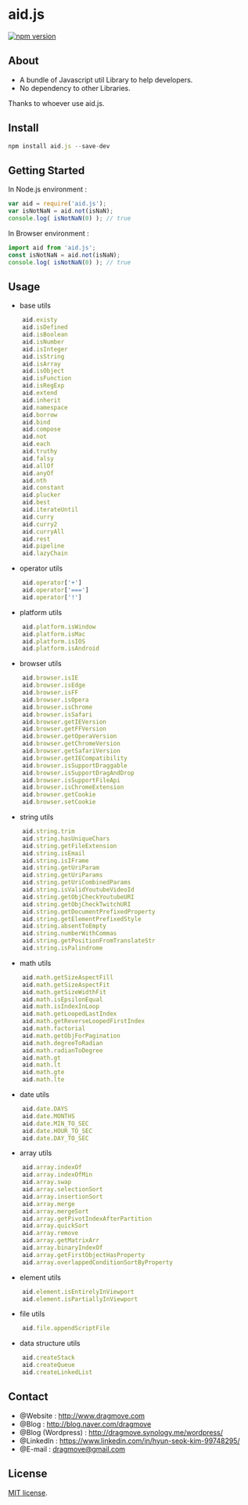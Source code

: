 # aid.js
[![npm version](https://badge.fury.io/js/aid.js.svg)](https://www.npmjs.com/package/aid.js)


## About
* A bundle of Javascript util Library to help developers.
* No dependency to other Libraries.

Thanks to whoever use aid.js.


## Install
```javascript
npm install aid.js --save-dev
```


## Getting Started
In Node.js environment :
```javascript
var aid = require('aid.js');
var isNotNaN = aid.not(isNaN);
console.log( isNotNaN(0) ); // true
```

In Browser environment :
```javascript
import aid from 'aid.js';
const isNotNaN = aid.not(isNaN);
console.log( isNotNaN(0) ); // true
```


## Usage
* base utils
```javascript
    aid.existy
    aid.isDefined
    aid.isBoolean
    aid.isNumber
    aid.isInteger
    aid.isString
    aid.isArray
    aid.isObject
    aid.isFunction
    aid.isRegExp
    aid.extend
    aid.inherit
    aid.namespace
    aid.borrow
    aid.bind
    aid.compose
    aid.not
    aid.each
    aid.truthy
    aid.falsy
    aid.allOf
    aid.anyOf
    aid.nth
    aid.constant
    aid.plucker
    aid.best
    aid.iterateUntil
    aid.curry
    aid.curry2
    aid.curryAll
    aid.rest
    aid.pipeline
    aid.lazyChain
```

* operator utils
```javascript
    aid.operator['+']
    aid.operator['===']
    aid.operator['!']
```

* platform utils
```javascript
    aid.platform.isWindow
    aid.platform.isMac
    aid.platform.isIOS
    aid.platform.isAndroid
```

* browser utils 
```javascript
    aid.browser.isIE
    aid.browser.isEdge
    aid.browser.isFF
    aid.browser.isOpera
    aid.browser.isChrome
    aid.browser.isSafari
    aid.browser.getIEVersion
    aid.browser.getFFVersion
    aid.browser.getOperaVersion
    aid.browser.getChromeVersion
    aid.browser.getSafariVersion
    aid.browser.getIECompatibility
    aid.browser.isSupportDraggable
    aid.browser.isSupportDragAndDrop
    aid.browser.isSupportFileApi
    aid.browser.isChromeExtension
    aid.browser.getCookie
    aid.browser.setCookie
```

* string utils 
```javascript
    aid.string.trim
    aid.string.hasUniqueChars
    aid.string.getFileExtension
    aid.string.isEmail
    aid.string.isIFrame
    aid.string.getUriParam
    aid.string.getUriParams
    aid.string.getUriCombinedParams
    aid.string.isValidYoutubeVideoId
    aid.string.getObjCheckYoutubeURI
    aid.string.getObjCheckTwitchURI
    aid.string.getDocumentPrefixedProperty
    aid.string.getElementPrefixedStyle
    aid.string.absentToEmpty
    aid.string.numberWithCommas
    aid.string.getPositionFromTranslateStr
    aid.string.isPalindrome
```

* math utils 
```javascript
    aid.math.getSizeAspectFill
    aid.math.getSizeAspectFit
    aid.math.getSizeWidthFit
    aid.math.isEpsilonEqual
    aid.math.isIndexInLoop
    aid.math.getLoopedLastIndex
    aid.math.getReverseLoopedFirstIndex
    aid.math.factorial
    aid.math.getObjForPagination
    aid.math.degreeToRadian
    aid.math.radianToDegree
    aid.math.gt
    aid.math.lt
    aid.math.gte
    aid.math.lte
```

* date utils 
```javascript
    aid.date.DAYS
    aid.date.MONTHS
    aid.date.MIN_TO_SEC
    aid.date.HOUR_TO_SEC
    aid.date.DAY_TO_SEC
```

* array utils 
```javascript
    aid.array.indexOf
    aid.array.indexOfMin
    aid.array.swap
    aid.array.selectionSort
    aid.array.insertionSort
    aid.array.merge
    aid.array.mergeSort
    aid.array.getPivotIndexAfterPartition
    aid.array.quickSort
    aid.array.remove
    aid.array.getMatrixArr
    aid.array.binaryIndexOf
    aid.array.getFirstObjectHasProperty
    aid.array.overlappedConditionSortByProperty
```

* element utils
```javascript
    aid.element.isEntirelyInViewport
    aid.element.isPartiallyInViewport
```

* file utils
```javascript
    aid.file.appendScriptFile
```

* data structure utils
```javascript
    aid.createStack
    aid.createQueue
    aid.createLinkedList
```


## Contact
* @Website : http://www.dragmove.com
* @Blog : http://blog.naver.com/dragmove
* @Blog (Wordpress) : http://dragmove.synology.me/wordpress/
* @LinkedIn : https://www.linkedin.com/in/hyun-seok-kim-99748295/
* @E-mail : dragmove@gmail.com


## License
[MIT license](http://danro.mit-license.org/).